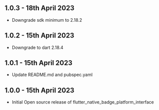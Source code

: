 ## 1.0.3 - 18th April 2023

- Downgrade sdk minimum to 2.18.2

## 1.0.2 - 15th April 2023

- Downgrade to dart 2.18.4

## 1.0.1 - 15th April 2023

- Update README.md and pubspec.yaml

## 1.0.0 - 15th April 2023

- Initial Open source release of flutter_native_badge_platform_interface
